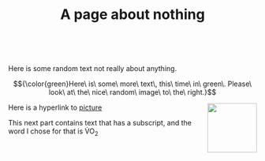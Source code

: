<h1 align="center">A page about nothing</h1>

<br>
<br>
<br>



Here is some random text not really about anything. 

$${\color{green}Here\ is\ some\ more\ text\, this\ time\ in\ green\.  Please\ look\ at\ the\ nice\ random\ image\ to\ the\ right.}$$

  <img align="right" width="100" height="100" src="https://hatrabbits.com/wp-content/uploads/2017/01/random.jpg">

Here is a hyperlink to <a href="elephant_folder/random.jpg"> picture </a>


This next part contains text that has a subscript, and the word I chose for that is V&#775;O<sub>2</sub>
